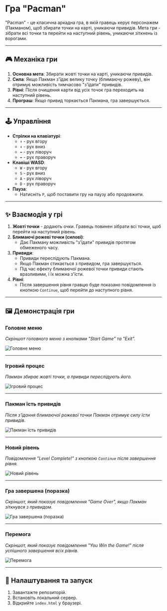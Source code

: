 # Гра "Pacman"

"Pacman" - це класична аркадна гра, в якій гравець керує персонажем (Пакманом), щоб збирати точки на карті, уникаючи привидів. Мета гри - зібрати всі точки та перейти на наступний рівень, уникаючи зіткнень із ворогами.

---

## 🎮 Механіка гри

1. **Основна мета**: Збирати жовті точки на карті, уникаючи привидів.
2. **Сила**: Якщо Пакман з'їдає велику точку (блимаючу рожеву), він отримує можливість тимчасово "з'їдати" привидів.
3. **Рівні**: Після очищення карти від усіх точок гра переходить на наступний рівень.
4. **Програш**: Якщо привид торкається Пакмана, гра завершується.

---

## 🕹️ Управління

- **Стрілки на клавіатурі**:
  - `⬆️` - рух вгору
  - `⬇️` - рух вниз
  - `⬅️` - рух ліворуч
  - `➡️` - рух праворуч
- **Клавіші WASD**:
  - `W` - рух вгору
  - `S` - рух вниз
  - `A` - рух ліворуч
  - `D` - рух праворуч
- **Пауза**:
  - Натисніть `P`, щоб поставити гру на паузу або продовжити.

---

## ✨ Взаємодія у грі

1. **Жовті точки** - додають очки. Гравець повинен зібрати всі точки, щоб перейти на наступний рівень.
2. **Блимаючі рожеві точки (силові)**:
   - Дає Пакману можливість "з'їдати" привидів протягом обмеженого часу.
3. **Привиди**:
   - Привиди переслідують Пакмана.
   - Якщо Пакман стикається з привидом, гра завершується.
   - Під час ефекту блимаючої рожевої точки привиди стають вразливими, і їх можна з'їсти.
4. **Рівні**:
   - Після завершення рівня гравцю буде показано повідомлення із кнопкою `Continue`, щоб перейти до наступного рівня.

---

## 🖼️ Демонстрація гри

### Головне меню

_Скріншот головного меню з кнопками "Start Game" та "Exit"._

![Головне меню](images/screenshots/main-menu.png)

---

### Ігровий процес

_Пакман збирає жовті точки, а привиди переслідують його._

![Ігровий процес](images/screenshots/game.png)

---

### Пакман їсть привидів

_Після з'їдання блимаючої рожевої точки Пакман отримує силу їсти привидів._

![Пакман їсть привидів](images/screenshots/pacman-eating-ghosts.png)

---

### Новий рівень

_Повідомлення "Level Complete!" з кнопкою `Continue` після завершення рівня._

![Новий рівень](images/screenshots/new-level.png)

---

### Гра завершена (поразка)

_Скріншот, який показує повідомлення "Game Over", якщо Пакман зіткнувся з привидом._

![Гра завершена (поразка)](images/screenshots/game-over.png)

---

### Перемога

_Скріншот, який показує повідомлення "You Win the Game!" після успішного завершення всіх рівнів._

![Перемога](images/screenshots/game-win.png)

---

## 🔧 Налаштування та запуск

1. Завантажте репозиторій.
2. Встановіть локальний сервер.
3. Відкрийте `index.html` у браузері.
